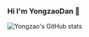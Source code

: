### Hi I'm YongzaoDan 👋

![Yongzao's GitHub stats](https://github-readme-stats.vercel.app/api?username=crzbulabula&show_icons=true&theme=radical)
